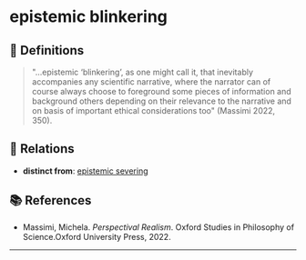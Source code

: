 # epistemic blinkering

## 📖 Definitions

> "...epistemic ‘blinkering’, as one might call it, that inevitably accompanies any scientific narrative, where the narrator can of course always choose to foreground some pieces of information and background others depending on their relevance to the narrative and on basis of important ethical considerations too" (Massimi 2022, 350).

## 🔗 Relations

- **distinct from**: [epistemic severing](./epistemic-severing.md)

## 📚 References

- Massimi, Michela. _Perspectival Realism_. Oxford Studies in Philosophy of Science.Oxford University Press, 2022.


---

<script src="https://giscus.app/client.js"
                data-repo="natesheehan/conceptcartography"
                data-repo-id="R_kgDOPB5QiQ"
                data-category="General"
                data-category-id="DIC_kwDOPB5Qic4CsAxd"
                data-mapping="pathname"
                data-strict="0"
                data-reactions-enabled="1"
                data-emit-metadata="0"
                data-input-position="bottom"
                data-theme="catppuccin_mocha"
                data-lang="en"
                crossorigin="anonymous"
                async>
        </script>
        
